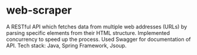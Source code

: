 # web-scraper
A RESTful API which fetches data from multiple web addresses (URLs) by parsing specific elements from their HTML structure. Implemented concurrency to speed up the process. Used Swagger for documentation of API. Tech stack: Java, Spring Framework, Jsoup.
